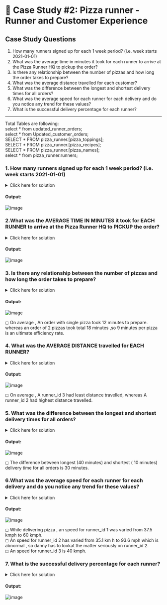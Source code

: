 # :pizza: Case Study #2: Pizza runner - Runner and Customer Experience

## Case Study Questions

1. How many runners signed up for each 1 week period? (i.e. week starts 2021-01-01)
2. What was the average time in minutes it took for each runner to arrive at the Pizza Runner HQ to pickup the order?
3. Is there any relationship between the number of pizzas and how long the order takes to prepare?
4. What was the average distance travelled for each customer?
5. What was the difference between the longest and shortest delivery times for all orders?
6. What was the average speed for each runner for each delivery and do you notice any trend for these values?
7. What is the successful delivery percentage for each runner?

***
Total Tables are following:        
  select * from updated_runner_orders;    
	select * from Updated_customer_orders;    
  SELECT * FROM pizza_runner.[pizza_toppings];    
  SELECT * FROM pizza_runner.[pizza_recipes];   
  SELECT * FROM pizza_runner.[pizza_names];   
  select * from pizza_runner.runners;
  
###  1. How many runners signed up for each 1 week period? (i.e. week starts 2021-01-01)
<details>
  <summary>Click here for solution</summary>
  
```sql
   SELECT   
 CASE
    WHEN registration_date BETWEEN '2021-01-01' AND '2021-01-07' THEN '2021-01-01'
    WHEN registration_date BETWEEN '2021-01-08' AND '2021-01-14' THEN '2021-01-08'
    WHEN registration_date BETWEEN '2021-01-15' AND '2021-01-21' THEN '2021-01-15'
  END AS [Week Start_Period],count(runner_id) as cnt
  from pizza_runner.runners
  group by CASE
    WHEN registration_date BETWEEN '2021-01-01' AND '2021-01-07' THEN '2021-01-01'
    WHEN registration_date BETWEEN '2021-01-08' AND '2021-01-14' THEN '2021-01-08'
    WHEN registration_date BETWEEN '2021-01-15' AND '2021-01-21' THEN '2021-01-15'
  END ;
```
</details>

#### Output:
![image](https://github.com/AmitPatel-analyst/SQL-Case-Study/assets/120770473/a11f65b6-6b0b-433c-9f84-8bff4e6fd44f)

###  2.What was the AVERAGE TIME IN MINUTES it took for EACH RUNNER to arrive at the Pizza Runner HQ to PICKUP the order?
<details>
  <summary>Click here for solution</summary>
  
```sql
SELECT r.runner_id
	,Avg_Arrival_minutes = avg(datepart(minute, (pickup_time - order_time)))
FROM updated_runner_orders r
INNER JOIN Updated_customer_orders c ON r.order_id = c.order_id
WHERE r.cancellation IS NULL
	OR r.cancellation NOT IN (
		'Restaurant Cancellation'
		,'Customer Cancellation'
		)
GROUP BY r.runner_id;
```
</details>

#### Output:
![image](https://github.com/AmitPatel-analyst/SQL-Case-Study/assets/120770473/27c8c42f-dcca-492a-89cf-6c118dc7832b)

###  3.	Is there any relationship between the number of pizzas and how long the order takes to prepare?
<details>
  <summary>Click here for solution</summary>
  
```sql
with order_count as
(
	select	order_id,order_time,count(pizza_id) as pizza_order_count
	from	Updated_customer_orders
	group by order_id,order_time
),
prepare_time as
(
	select	c.*,r.pickup_time
			,datepart(minute,(r.pickup_time-c.order_time)) as prepare_time
	from	updated_runner_orders r
	join	order_count c
	on		r.order_id=c.order_id
	where	r.pickup_time is not null
)
select		pizza_order_count,avg(prepare_time) as avg_prepare_time from prepare_time
group by	pizza_order_count
order by	pizza_order_count;
```
</details>

#### Output:
![image](https://github.com/AmitPatel-analyst/SQL-Case-Study/assets/120770473/5bc3bf1c-e6ab-44ee-a15f-6f6c2659b1f2)

◻ On average , An order with single pizza took 12 minutes to prepare. whereas an order of 2 pizzas took total 18 minutes ,so 9 minutes per pizza is an ultimate efficiency rate.


###  4.	What was the AVERAGE DISTANCE travelled for EACH RUNNER?
<details>
  <summary>Click here for solution</summary>
  
```sql
select	runner_id,
		Avg_distance_travel = round(avg(distance),2)
from	updated_runner_orders 
where	cancellation is null
or		cancellation not in ('Restaurant Cancellation','Customer Cancellation')
group by  runner_id
order by  runner_id;
```
</details>

#### Output:
![image](https://github.com/AmitPatel-analyst/SQL-Case-Study/assets/120770473/62ee549d-7e6b-4f54-88fa-6548fbc00393)

◻ On average , A runner_id 3 had least distance travelled, whereas A runner_id 2 had highest distance travelled. 

###  5.	What was the difference between the longest and shortest delivery times for all orders?
<details>
  <summary>Click here for solution</summary>
  
```sql
SELECT
	 MAX(duration) - MIN(duration) AS Time_span
FROM updated_runner_orders;
```
</details>

#### Output:
![image](https://github.com/AmitPatel-analyst/SQL-Case-Study/assets/120770473/4d75bc2c-b69a-48bb-8bc0-3d1ee1aa4502)

◻ The difference between longest (40 minutes) and shortest ( 10 minutes) delivery time for all orders is 30 minutes.

### 6.What was the average speed for each runner for each delivery and do you notice any trend for these values?
<details>
  <summary>Click here for solution</summary>
  
```sql
with order_count as  
(
	select	order_id,order_time,count(pizza_id) as pizza_order_count
	from	Updated_customer_orders
	group by order_id,order_time
), speed as
(	select	
			c.order_id
			,r.runner_id
			,c.pizza_order_count
			,round((60* r.distance/ r.duration),2) as speed_kmph
	from	updated_runner_orders r
	join	order_count c
	on		r.order_id = c.order_id
	where	cancellation is null
	
)
select runner_id,pizza_order_count,speed_kmph,avg(speed_kmph) over(partition by runner_id) as speed_avg
from speed
order by runner_id;
```
</details>

#### Output:
![image](https://github.com/AmitPatel-analyst/SQL-Case-Study/assets/120770473/d955008b-47ae-4b57-a2db-dc10b924e4b4)

◻ While delivering pizza , an speed for runner_id 1 was varied from 37.5 kmph to 60 kmph.     
◻ An speed for runner_id 2 has varied from 35.1 km h to 93.6 mph which is abnormal , so danny has to lookat the matter  seriously on runner_id 2.     
◻ An speed for runner_id 3 is 40 kmph.    

### 7.	What is the successful delivery percentage for each runner?
<details>
  <summary>Click here for solution</summary>
  
```sql
select	runner_id,
		count(pickup_time) as delivered_orders,
		count(order_id) as total_orders,
		round(100*count(pickup_time)/count(order_id),0) as delivery_pct
from updated_runner_orders
group by runner_id;
```
</details>

#### Output:
![image](https://github.com/AmitPatel-analyst/SQL-Case-Study/assets/120770473/001c40cd-5400-4fc3-a4a0-75d90754304d)

